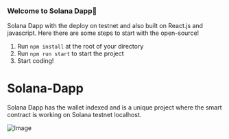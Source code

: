 ### **Welcome to Solana Dapp👋**

Solana Dapp with the deploy on testnet and also built on React.js and javascript. Here there are some steps to start with the open-source!

1. Run `npm install` at the root of your directory
2. Run `npm run start` to start the project
3. Start coding!

# Solana-Dapp

Solana Dapp has the wallet indexed and is a unique project where the smart contract is working on Solana testnet localhost.

![Image](https://github.com/RafaBlockDev/Solana-Dapp/blob/main/public/Screen%20Shot%202022-05-13%20at%2011.36.31.png)
